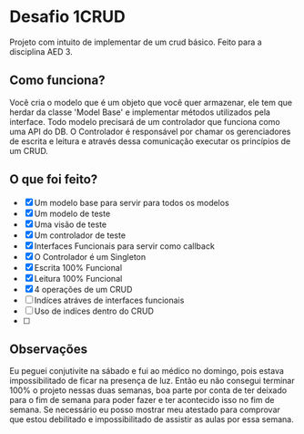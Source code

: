 # Desafio 1CRUD

Projeto com intuito de implementar de um crud básico. Feito para a disciplina AED 3.

## Como funciona?

Você cria o modelo que é um objeto que você quer armazenar, ele tem que herdar da classe 'Model Base' e implementar métodos utilizados pela interface. Todo modelo precisará de um controlador que funciona como uma API do DB.  O Controlador é responsável por chamar os gerenciadores de escrita e leitura e através dessa comunicação executar os princípios de um CRUD.

## O que foi feito?

* [X] Um modelo base para servir para todos os modelos
* [X] Um modelo de teste
* [X] Uma visão de teste
* [X] Um controlador de teste
* [X] Interfaces Funcionais para servir como callback
* [X] O Controlador é um Singleton
* [X] Escrita 100% Funcional
* [X] Leitura 100% Funcional
* [X] 4 operações de um CRUD
* [ ] Indíces atráves de interfaces funcionais
* [ ] Uso de indíces dentro do CRUD
* [ ]

## Observações

Eu peguei conjutivite na sábado e fui ao médico no domingo, pois estava impossibilitado de ficar na presença de luz. Então eu não consegui terminar 100% o projeto nessas duas semanas, boa parte por conta de ter deixado para o fim de semana para poder fazer e ter acontecido isso no fim de semana. Se necessário eu posso mostrar meu atestado para comprovar que estou debilitado e impossibilitado de assistir as aulas por essa semana.
